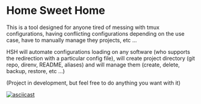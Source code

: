# Home Sweet Home
This is a tool designed for anyone tired of messing with tmux configurations, having conflicting configurations depending on the use case, have to manually manage they projects, etc ...

HSH will automate configurations loading on any software (who supports the redirection with a particular config file), will create project directory (git repo, direnv, README, aliases) and will manage them (create, delete, backup, restore, etc ...)

(Project in development, but feel free to do anything you want with it)

[![asciicast](https://asciinema.org/a/qxlMkNtYkVdmWF6ptK1rWPgSa.svg)](https://asciinema.org/a/qxlMkNtYkVdmWF6ptK1rWPgSa)
